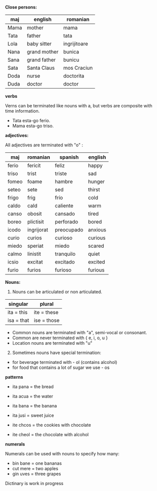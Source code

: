 **Close persons:**

maj  | english            | romanian
-----|--------------------|-----------------
Mama | mother             | mama
Tata | father             | tata
Lola | baby sitter        | ingrijitoare
Nana | grand mother       | bunica
Sana | grand father       | bunicu
Sata | Santa Claus        | mos Craciun
Doda | nurse              | doctorita
Duda | doctor             | doctor

**verbs**

Verns can be terminated like nouns with a, but verbs are composite with time information. 

* Tata esta-go ferio.
* Mama esta-go triso.


**adjectives:**

All adjectives are terminated with "o" :

maj   |romanian   |spanish   |english
------|-----------|----------|---------
ferio |fericit    |feliz     |happy
triso |trist      |triste    |sad
fomeo |foame      |hambre    |hunger
seteo |sete       |sed       |thirst
frigo |frig       |frío      |cold
caldo |cald       |caliente  |warm
canso |obosit     |cansado   |tired
boreo |plictisit  |perforado |bored
icodo |ingrijorat |preocupado|anxious
curio |curios     |curioso   |curious
miedo |speriat    |miedo     |scared
calmo |linistit   |tranquilo |quiet
icsio |excitat    |excitado  |excited
furio |furios     |furioso   |furious

**Nouns:**

1. Nouns can be articulated or non articulated.

singular     | plural
-------------|-------------
ita = this   | ite = these
isa = that   | ise = those

* Common nouns are terminated with "a", semi-vocal or consonant. 
* Common are never terminated with { e, i, o, u }
* Location nouns are terminated with "u"

2. Sometimes nouns have special termination:

* for beverage terminated with - ol (contains alcohol)
* for food that contains a lot of sugar we use - os  

**patterns** 

* ita  pana = the bread
* ita  acua = the water
* ita  bana = the banana
* ita  jusi = sweet juice  
  
* ite chcos = the cookies with chocolate
* ite cheol = the chocolate with alcohol

**numerals**

Numerals can be used with nouns to specify how many:

* bin bane = one bananas
* cut mere = two apples
* gin uves = three grapes
 
Dictinary  is work in progress


